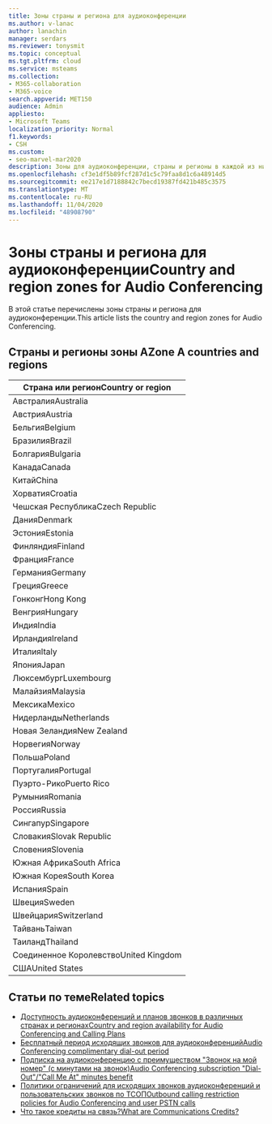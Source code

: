 ```yaml
---
title: Зоны страны и региона для аудиоконференции
ms.author: v-lanac
author: lanachin
manager: serdars
ms.reviewer: tonysmit
ms.topic: conceptual
ms.tgt.pltfrm: cloud
ms.service: msteams
ms.collection:
- M365-collaboration
- M365-voice
search.appverid: MET150
audience: Admin
appliesto:
- Microsoft Teams
localization_priority: Normal
f1.keywords:
- CSH
ms.custom:
- seo-marvel-mar2020
description: Зоны для аудиоконференции, страны и регионы в каждой из них.
ms.openlocfilehash: cf3e1df5b89fcf287d1c5c79faa8d1c6a48914d5
ms.sourcegitcommit: ee217e1d7188842c7becd19387fd421b485c3575
ms.translationtype: MT
ms.contentlocale: ru-RU
ms.lasthandoff: 11/04/2020
ms.locfileid: "48908790"
---
```

# <a name="country-and-region-zones-for-audio-conferencing"></a><span data-ttu-id="54ac9-103">Зоны страны и региона для аудиоконференции</span><span class="sxs-lookup"><span data-stu-id="54ac9-103">Country and region zones for Audio Conferencing</span></span>

<span data-ttu-id="54ac9-104">В этой статье перечислены зоны страны и региона для аудиоконференции.</span><span class="sxs-lookup"><span data-stu-id="54ac9-104">This article lists the country and region zones for Audio Conferencing.</span></span>

## <a name="zone-a-countries-and-regions"></a><span data-ttu-id="54ac9-105">Страны и регионы зоны А</span><span class="sxs-lookup"><span data-stu-id="54ac9-105">Zone A countries and regions</span></span>

|<span data-ttu-id="54ac9-106">Страна или регион</span><span class="sxs-lookup"><span data-stu-id="54ac9-106">Country or region</span></span>    |
|-----|
|<span data-ttu-id="54ac9-107">Австралия</span><span class="sxs-lookup"><span data-stu-id="54ac9-107">Australia</span></span>  <br/> |
|<span data-ttu-id="54ac9-108">Австрия</span><span class="sxs-lookup"><span data-stu-id="54ac9-108">Austria</span></span>  <br/> |
|<span data-ttu-id="54ac9-109">Бельгия</span><span class="sxs-lookup"><span data-stu-id="54ac9-109">Belgium</span></span>  <br/> |
|<span data-ttu-id="54ac9-110">Бразилия</span><span class="sxs-lookup"><span data-stu-id="54ac9-110">Brazil</span></span>  <br/> |
|<span data-ttu-id="54ac9-111">Болгария</span><span class="sxs-lookup"><span data-stu-id="54ac9-111">Bulgaria</span></span>  <br/> |
|<span data-ttu-id="54ac9-112">Канада</span><span class="sxs-lookup"><span data-stu-id="54ac9-112">Canada</span></span>  <br/> |
|<span data-ttu-id="54ac9-113">Китай</span><span class="sxs-lookup"><span data-stu-id="54ac9-113">China</span></span>  <br/> |
|<span data-ttu-id="54ac9-114">Хорватия</span><span class="sxs-lookup"><span data-stu-id="54ac9-114">Croatia</span></span>  <br/> |
|<span data-ttu-id="54ac9-115">Чешская Республика</span><span class="sxs-lookup"><span data-stu-id="54ac9-115">Czech Republic</span></span>  <br/> |
|<span data-ttu-id="54ac9-116">Дания</span><span class="sxs-lookup"><span data-stu-id="54ac9-116">Denmark</span></span>  <br/> |
|<span data-ttu-id="54ac9-117">Эстония</span><span class="sxs-lookup"><span data-stu-id="54ac9-117">Estonia</span></span>  <br/> |
|<span data-ttu-id="54ac9-118">Финляндия</span><span class="sxs-lookup"><span data-stu-id="54ac9-118">Finland</span></span>  <br/> |
|<span data-ttu-id="54ac9-119">Франция</span><span class="sxs-lookup"><span data-stu-id="54ac9-119">France</span></span>  <br/> |
|<span data-ttu-id="54ac9-120">Германия</span><span class="sxs-lookup"><span data-stu-id="54ac9-120">Germany</span></span>  <br/> |
|<span data-ttu-id="54ac9-121">Греция</span><span class="sxs-lookup"><span data-stu-id="54ac9-121">Greece</span></span>  <br/> |
|<span data-ttu-id="54ac9-122">Гонконг</span><span class="sxs-lookup"><span data-stu-id="54ac9-122">Hong Kong</span></span>  <br/> |
|<span data-ttu-id="54ac9-123">Венгрия</span><span class="sxs-lookup"><span data-stu-id="54ac9-123">Hungary</span></span>  <br/> |
|<span data-ttu-id="54ac9-124">Индия</span><span class="sxs-lookup"><span data-stu-id="54ac9-124">India</span></span>  <br/> |
|<span data-ttu-id="54ac9-125">Ирландия</span><span class="sxs-lookup"><span data-stu-id="54ac9-125">Ireland</span></span>  <br/> |
|<span data-ttu-id="54ac9-126">Италия</span><span class="sxs-lookup"><span data-stu-id="54ac9-126">Italy</span></span>  <br/> |
|<span data-ttu-id="54ac9-127">Япония</span><span class="sxs-lookup"><span data-stu-id="54ac9-127">Japan</span></span>  <br/> |
|<span data-ttu-id="54ac9-128">Люксембург</span><span class="sxs-lookup"><span data-stu-id="54ac9-128">Luxembourg</span></span>  <br/> |
|<span data-ttu-id="54ac9-129">Малайзия</span><span class="sxs-lookup"><span data-stu-id="54ac9-129">Malaysia</span></span>  <br/> |
|<span data-ttu-id="54ac9-130">Мексика</span><span class="sxs-lookup"><span data-stu-id="54ac9-130">Mexico</span></span>  <br/> |
|<span data-ttu-id="54ac9-131">Нидерланды</span><span class="sxs-lookup"><span data-stu-id="54ac9-131">Netherlands</span></span>  <br/> |
|<span data-ttu-id="54ac9-132">Новая Зеландия</span><span class="sxs-lookup"><span data-stu-id="54ac9-132">New Zealand</span></span>  <br/> |
|<span data-ttu-id="54ac9-133">Норвегия</span><span class="sxs-lookup"><span data-stu-id="54ac9-133">Norway</span></span>  <br/> |
|<span data-ttu-id="54ac9-134">Польша</span><span class="sxs-lookup"><span data-stu-id="54ac9-134">Poland</span></span>  <br/> |
|<span data-ttu-id="54ac9-135">Португалия</span><span class="sxs-lookup"><span data-stu-id="54ac9-135">Portugal</span></span>  <br/> |
|<span data-ttu-id="54ac9-136">Пуэрто-Рико</span><span class="sxs-lookup"><span data-stu-id="54ac9-136">Puerto Rico</span></span>  <br/> |
|<span data-ttu-id="54ac9-137">Румыния</span><span class="sxs-lookup"><span data-stu-id="54ac9-137">Romania</span></span>  <br/> |
|<span data-ttu-id="54ac9-138">Россия</span><span class="sxs-lookup"><span data-stu-id="54ac9-138">Russia</span></span>  <br/> |
|<span data-ttu-id="54ac9-139">Сингапур</span><span class="sxs-lookup"><span data-stu-id="54ac9-139">Singapore</span></span>  <br/> |
|<span data-ttu-id="54ac9-140">Словакия</span><span class="sxs-lookup"><span data-stu-id="54ac9-140">Slovak Republic</span></span>  <br/> |
|<span data-ttu-id="54ac9-141">Словения</span><span class="sxs-lookup"><span data-stu-id="54ac9-141">Slovenia</span></span>  <br/> |
|<span data-ttu-id="54ac9-142">Южная Африка</span><span class="sxs-lookup"><span data-stu-id="54ac9-142">South Africa</span></span>  <br/> |
|<span data-ttu-id="54ac9-143">Южная Корея</span><span class="sxs-lookup"><span data-stu-id="54ac9-143">South Korea</span></span>  <br/> |
|<span data-ttu-id="54ac9-144">Испания</span><span class="sxs-lookup"><span data-stu-id="54ac9-144">Spain</span></span>  <br/> |
|<span data-ttu-id="54ac9-145">Швеция</span><span class="sxs-lookup"><span data-stu-id="54ac9-145">Sweden</span></span>  <br/> |
|<span data-ttu-id="54ac9-146">Швейцария</span><span class="sxs-lookup"><span data-stu-id="54ac9-146">Switzerland</span></span>  <br/> |
|<span data-ttu-id="54ac9-147">Тайвань</span><span class="sxs-lookup"><span data-stu-id="54ac9-147">Taiwan</span></span>  <br/> |
|<span data-ttu-id="54ac9-148">Таиланд</span><span class="sxs-lookup"><span data-stu-id="54ac9-148">Thailand</span></span>  <br/> |
|<span data-ttu-id="54ac9-149">Соединенное Королевство</span><span class="sxs-lookup"><span data-stu-id="54ac9-149">United Kingdom</span></span>  <br/> |
|<span data-ttu-id="54ac9-150">США</span><span class="sxs-lookup"><span data-stu-id="54ac9-150">United States</span></span>  <br/> |

## <a name="related-topics"></a><span data-ttu-id="54ac9-151">Статьи по теме</span><span class="sxs-lookup"><span data-stu-id="54ac9-151">Related topics</span></span>

- [<span data-ttu-id="54ac9-152">Доступность аудиоконференций и планов звонков в различных странах и регионах</span><span class="sxs-lookup"><span data-stu-id="54ac9-152">Country and region availability for Audio Conferencing and Calling Plans</span></span>](country-and-region-availability-for-audio-conferencing-and-calling-plans/country-and-region-availability-for-audio-conferencing-and-calling-plans.md)
- [<span data-ttu-id="54ac9-153">Бесплатный период исходящих звонков для аудиоконференций</span><span class="sxs-lookup"><span data-stu-id="54ac9-153">Audio Conferencing complimentary dial-out period</span></span>](complimentary-dial-out-period.md)
- [<span data-ttu-id="54ac9-154">Подписка на аудиоконференцию с преимуществом "Звонок на мой номер" (с минутами на звонок)</span><span class="sxs-lookup"><span data-stu-id="54ac9-154">Audio Conferencing subscription "Dial-Out"/"Call Me At" minutes benefit</span></span>](audio-conferencing-subscription-dial-out.md)
- [<span data-ttu-id="54ac9-155">Политики ограничений для исходящих звонков аудиоконференций и пользовательских звонков по ТСОП</span><span class="sxs-lookup"><span data-stu-id="54ac9-155">Outbound calling restriction policies for Audio Conferencing and user PSTN calls</span></span>](outbound-calling-restriction-policies.md)
- [<span data-ttu-id="54ac9-156">Что такое кредиты на связь?</span><span class="sxs-lookup"><span data-stu-id="54ac9-156">What are Communications Credits?</span></span>](what-are-communications-credits.md)
